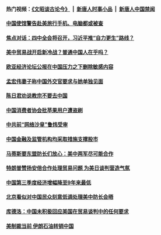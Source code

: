 #### 热门视频：[《文昭谈古论今》](https://github.com/gfw-breaker/wenzhao/blob/master/README.md?t=10191534) &nbsp;|&nbsp; [新唐人时事小品](https://github.com/gfw-breaker/ntdtv-comedy/blob/master/README.md?t=10191534) &nbsp;|&nbsp; [新唐人中国禁闻](https://github.com/gfw-breaker/ntdtv-news/blob/master/README.md?t=10191534)

#### [中国使馆警告赴美旅行手机、电脑都或被查](../pages/zyyyoeqqvi/4620558.md?t=10191534) 

#### [焦点对话：四中全会将召开，习近平推“自力更生”路线？](../pages/zyyyoeqqvi/4620533.md?t=10191534) 

#### [美中贸易战开启新冷战？普通中国人在乎吗？](../pages/zyyyoeqqvi/4620406.md?t=10191534) 

#### [欧亚经济论坛公报在中国压力之下删除敏感内容](../pages/zyyyoeqqvi/4620414.md?t=10191534) 

#### [孟宏伟妻子称中国外交官要求与她单独见面](../pages/zyyyoeqqvi/4620375.md?t=10191534) 

#### [陈日君劝说教宗不要去中国](../pages/zyyyoeqqvi/4620345.md?t=10191534) 

#### [中国消费者协会批苹果用户遭盗刷](../pages/zyyyoeqqvi/4620285.md?t=10191534) 

#### [中共前“网络沙皇”鲁炜受审](../pages/zyyyoeqqvi/4620275.md?t=10191534) 

#### [中国金融及监管机构均采取措施支撑股市](../pages/zyyyoeqqvi/4620261.md?t=10191534) 

#### [马蒂斯要东盟防长们放心：美中两军尽可能合作](../pages/zyyyoeqqvi/4620179.md?t=10191534) 

#### [特朗普赞扬安倍合作处理贸易问题 为美日谈判营造气氛](../pages/zyyyoeqqvi/4620161.md?t=10191534) 

#### [中国第三季度经济增幅降至9年来最低](../pages/zyyyoeqqvi/4620127.md?t=10191534) 

#### [北京看似对中国民众刻意低调处理美中防长会晤](../pages/zyyyoeqqvi/4620126.md?t=10191534) 

#### [库德洛：中国未积极回应美国在贸易谈判中的任何要求](../pages/zyyyoeqqvi/4619456.md?t=10191534) 

#### [美制裁当前 伊朗石油转销中国](../pages/zyyyoeqqvi/4619134.md?t=10191534) 

